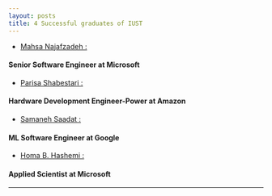 ```yaml
---
layout: posts
title: 4 Successful graduates of IUST
---
```



* [ Mahsa Najafzadeh :](https://www.linkedin.com/in/mahsa-najafzadeh-58441437/)
#### Senior Software Engineer at Microsoft
* [ Parisa Shabestari :](https://www.linkedin.com/in/parisa-shabestari) 
#### Hardware Development Engineer-Power at Amazon
* [ Samaneh Saadat :](https://www.linkedin.com/in/samanehsaadat) 
####  ML Software Engineer at Google 
* [ Homa B. Hashemi :](https://www.linkedin.com/in/homa-b-hashemi-7b47a411) 
#### Applied Scientist at Microsoft

---
